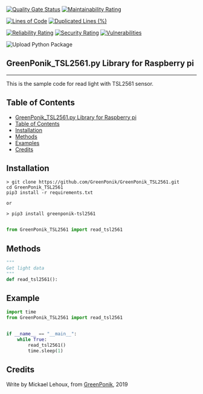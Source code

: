 [![Quality Gate Status](https://sonarcloud.io/api/project_badges/measure?project=GreenPonik_GreenPonik_TSL2561&metric=alert_status)](https://sonarcloud.io/dashboard?id=GreenPonik_GreenPonik_TSL2561)
[![Maintainability Rating](https://sonarcloud.io/api/project_badges/measure?project=GreenPonik_GreenPonik_TSL2561&metric=sqale_rating)](https://sonarcloud.io/dashboard?id=GreenPonik_GreenPonik_TSL2561)

[![Lines of Code](https://sonarcloud.io/api/project_badges/measure?project=GreenPonik_GreenPonik_TSL2561&metric=ncloc)](https://sonarcloud.io/dashboard?id=GreenPonik_GreenPonik_TSL2561)
[![Duplicated Lines (%)](https://sonarcloud.io/api/project_badges/measure?project=GreenPonik_GreenPonik_TSL2561&metric=duplicated_lines_density)](https://sonarcloud.io/dashboard?id=GreenPonik_GreenPonik_TSL2561)

[![Reliability Rating](https://sonarcloud.io/api/project_badges/measure?project=GreenPonik_GreenPonik_TSL2561&metric=reliability_rating)](https://sonarcloud.io/dashboard?id=GreenPonik_GreenPonik_TSL2561)
[![Security Rating](https://sonarcloud.io/api/project_badges/measure?project=GreenPonik_GreenPonik_TSL2561&metric=security_rating)](https://sonarcloud.io/dashboard?id=GreenPonik_GreenPonik_TSL2561)
[![Vulnerabilities](https://sonarcloud.io/api/project_badges/measure?project=GreenPonik_GreenPonik_TSL2561&metric=vulnerabilities)](https://sonarcloud.io/dashboard?id=GreenPonik_GreenPonik_TSL2561)


![Upload Python Package](https://github.com/GreenPonik/GreenPonik_TSL2561/workflows/Upload%20Python%20Package/badge.svg?event=release)


## GreenPonik_TSL2561.py Library for Raspberry pi
---------------------------------------------------------
This is the sample code for read light with TSL2561 sensor.


## Table of Contents

- [GreenPonik_TSL2561.py Library for Raspberry pi](#GreenPoniktsl2561py-library-for-raspberry-pi)
- [Table of Contents](#table-of-contents)
- [Installation](#installation)
- [Methods](#methods)
- [Examples](#examples)
- [Credits](#credits)


## Installation
```shell
> git clone https://github.com/GreenPonik/GreenPonik_TSL2561.git
cd GreenPonik_TSL2561
pip3 install -r requirements.txt

or 

> pip3 install greenponik-tsl2561
```
```Python

from GreenPonik_TSL2561 import read_tsl2561

```

## Methods

```python
"""
Get light data
"""
def read_tsl2561():

```

## Example
```Python
import time
from GreenPonik_TSL2561 import read_tsl2561


if __name__ == "__main__":
    while True:
        read_tsl2561()
        time.sleep(1)
```

## Credits
Write by Mickael Lehoux, from [GreenPonik](https://www.greenponik.com), 2019
